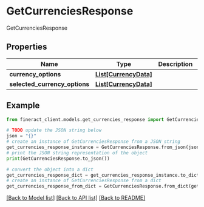 # GetCurrenciesResponse

GetCurrenciesResponse

## Properties

Name | Type | Description | Notes
------------ | ------------- | ------------- | -------------
**currency_options** | [**List[CurrencyData]**](CurrencyData.md) |  | [optional] 
**selected_currency_options** | [**List[CurrencyData]**](CurrencyData.md) |  | [optional] 

## Example

```python
from fineract_client.models.get_currencies_response import GetCurrenciesResponse

# TODO update the JSON string below
json = "{}"
# create an instance of GetCurrenciesResponse from a JSON string
get_currencies_response_instance = GetCurrenciesResponse.from_json(json)
# print the JSON string representation of the object
print(GetCurrenciesResponse.to_json())

# convert the object into a dict
get_currencies_response_dict = get_currencies_response_instance.to_dict()
# create an instance of GetCurrenciesResponse from a dict
get_currencies_response_from_dict = GetCurrenciesResponse.from_dict(get_currencies_response_dict)
```
[[Back to Model list]](../README.md#documentation-for-models) [[Back to API list]](../README.md#documentation-for-api-endpoints) [[Back to README]](../README.md)


